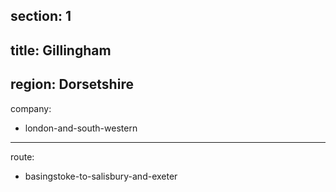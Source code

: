 ﻿section: 1
----
title: Gillingham
----
region: Dorsetshire
----
company:
- london-and-south-western
----
route:
- basingstoke-to-salisbury-and-exeter
